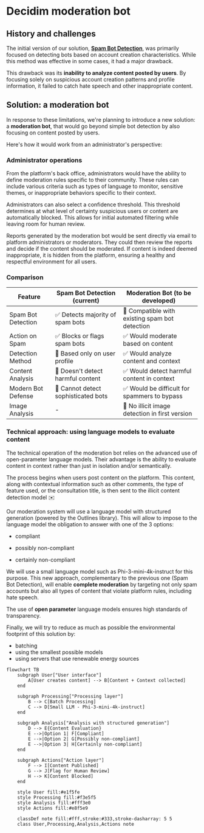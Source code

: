 # Decidim moderation bot

## History and challenges

The initial version of our solution, **[Spam Bot Detection](https://github.com/OpenSourcePolitics/decidim-spam_detection)**, was primarily focused on detecting bots based on account creation characteristics. While this method was effective in some cases, it had a major drawback.

This drawback was its **inability to analyze content posted by users**. By focusing solely on suspicious account creation patterns and profile information, it failed to catch hate speech and other inappropriate content.

## Solution: a moderation bot

In response to these limitations, we're planning to introduce a new solution: a **moderation bot**, that would go beyond simple bot detection by also focusing on content posted by users.

Here's how it would work from an administrator's perspective:

### Administrator operations

From the platform's back office, administrators would have the ability to define moderation rules specific to their community. These rules can include various criteria such as types of language to monitor, sensitive themes, or inappropriate behaviors specific to their context.

Administrators can also select a confidence threshold. This threshold determines at what level of certainty suspicious users or content are automatically blocked. This allows for initial automated filtering while leaving room for human review.

Reports generated by the moderation bot would be sent directly via email to platform administrators or moderators. They could then review the reports and decide if the content should be moderated. If content is indeed deemed inappropriate, it is hidden from the platform, ensuring a healthy and respectful environment for all users.

### Comparison

| Feature | Spam Bot Detection (current) | Moderation Bot (to be developed) |
|---------|----------------------------|----------------------------------|
| Spam Bot Detection | ✅ Detects majority of spam bots | 🤝 Compatible with existing spam bot detection |
| Action on Spam | ✅ Blocks or flags spam bots | ✅ Would moderate based on content |
| Detection Method | 🚫 Based only on user profile | ✅ Would analyze content and context |
| Content Analysis | 🚫 Doesn't detect harmful content | ✅ Would detect harmful content in context |
| Modern Bot Defense | 🚫 Cannot detect sophisticated bots | ✅ Would be difficult for spammers to bypass |
| Image Analysis | - | 🚫 No illicit image detection in first version |


### Technical approach: using language models to evaluate content

The technical operation of the moderation bot relies on the advanced use of open-parameter language models. Their advantage is the ability to evaluate content in context rather than just in isolation and/or semantically.

The process begins when users post content on the platform. This content, along with contextual information such as other comments, the type of feature used, or the consultation title, is then sent to the illicit content detection model ✉️

Our moderation system will use a language model with structured generation (powered by the Outlines library). This will allow to impose to the language model the obligation to answer with one of the 3 options:

- compliant 

- possibly non-compliant

- certainly non-compliant

We will use a small language model such as Phi-3-mini-4k-instruct for this purpose. This new approach, complementary to the previous one (Spam Bot Detection), will enable **complete moderation** by targeting not only spam accounts but also all types of content that violate platform rules, including hate speech.

The use of **open parameter** language models ensures high standards of transparency.

Finally, we will try to reduce as much as possible the environmental footprint of this solution by:

- batching
- using the smallest possible models 
- using servers that use renewable energy sources

```mermaid
flowchart TB
    subgraph User["User interface"]
        A[User creates content] --> B[Content + Context collected]
    end

    subgraph Processing["Processing layer"]
        B --> C[Batch Processing]
        C --> D[Small LLM - Phi-3-mini-4k-instruct]
    end

    subgraph Analysis["Analysis with structured generation"]
        D --> E{Content Evaluation}
        E -->|Option 1| F[Compliant]
        E -->|Option 2| G[Possibly non-compliant]
        E -->|Option 3| H[Certainly non-compliant]
    end

    subgraph Actions["Action layer"]
        F --> I[Content Published]
        G --> J[Flag for Human Review]
        H --> K[Content Blocked]
    end

    style User fill:#e1f5fe
    style Processing fill:#f3e5f5
    style Analysis fill:#fff3e0
    style Actions fill:#e8f5e9

    classDef note fill:#fff,stroke:#333,stroke-dasharray: 5 5
    class User,Processing,Analysis,Actions note
```
